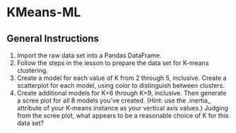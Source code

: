 # KMeans-ML

## General Instructions

1. Import the raw data set into a Pandas DataFrame.
2. Follow the steps in the lesson to prepare the data set for K-means clustering.
4. Create a model for each value of K from 2 through 5, inclusive. Create a scatterplot for each model, using color to distinguish between clusters.
3. Create additional models for K=6 through K=9, inclusive. Then generate a scree plot for all 8 models you've created. (Hint: use the .inertia_ attribute of your K-means instance as your vertical axis values.) Judging from the scree plot, what appears to be a reasonable choice of K for this data set?
